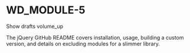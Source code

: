 # WD_MODULE-5
Show drafts
volume_up

The jQuery GitHub README covers installation, usage, building a custom version, and details on excluding modules for a slimmer library.
